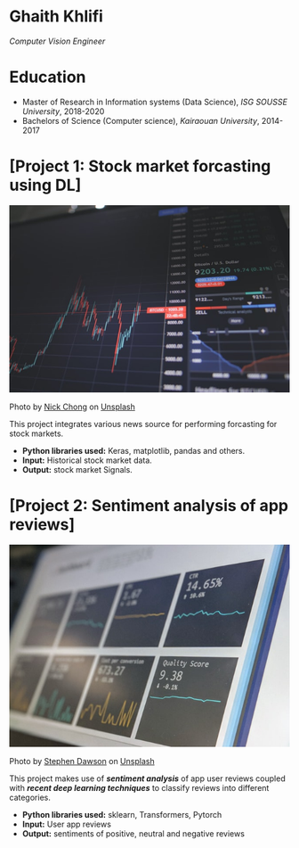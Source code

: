 # Ghaith Khlifi
*Computer Vision Engineer*

# Education
* Master of Research in Information systems (Data Science), *ISG SOUSSE University*, 2018-2020
* Bachelors of Science (Computer science), *Kairaouan University*, 2014-2017

# [Project 1: Stock market forcasting using DL]
![Stock market forcasting using DL](forcast.jpg)

Photo by <a href="https://unsplash.com/@nick604?utm_source=unsplash&utm_medium=referral&utm_content=creditCopyText">Nick Chong</a> on <a href="https://unsplash.com/s/photos/stock-market?utm_source=unsplash&utm_medium=referral&utm_content=creditCopyText">Unsplash</a>
  
  
This project integrates various news source for performing forcasting for stock markets.
* **Python libraries used:** Keras, matplotlib, pandas and others.
* **Input:** Historical stock market data.
* **Output:** stock market Signals.

# [Project 2: Sentiment analysis of app reviews]
![Sentiment analysis of app reviews](sentiment.jpg)

Photo by <a href="https://unsplash.com/@srd844?utm_source=unsplash&utm_medium=referral&utm_content=creditCopyText">Stephen Dawson</a> on <a href="https://unsplash.com/s/photos/sentiment-analysis?utm_source=unsplash&utm_medium=referral&utm_content=creditCopyText">Unsplash</a>
  

This project makes use of ***sentiment analysis*** of app user reviews coupled with ***recent deep learning techniques*** to classify reviews into different categories.
* **Python libraries used:** sklearn, Transformers, Pytorch
* **Input:** User app reviews
* **Output:** sentiments of positive, neutral and negative reviews

